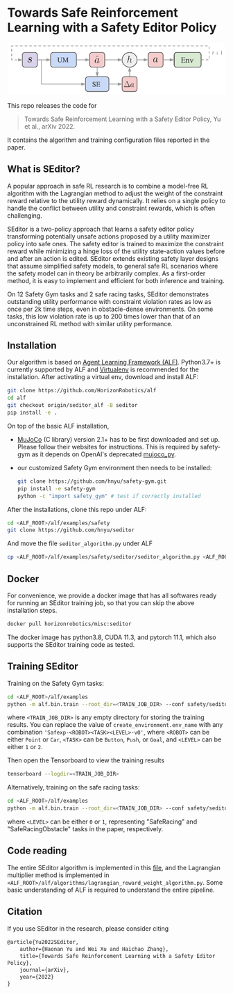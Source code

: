 # Towards Safe Reinforcement Learning with a Safety Editor Policy

<p align="center">
    <img src="images/seditor_framework.png" width="500"/>
</p>

This repo releases the code for

> Towards Safe Reinforcement Learning with a Safety Editor Policy, Yu et al., arXiv 2022.

It contains the algorithm and training configuration files reported in the paper.

## What is SEditor?

A popular approach in safe RL research is to combine a model-free RL algorithm with the Lagrangian method to adjust the weight of the constraint reward relative to the utility reward dynamically. It relies on a single policy to handle the conflict between utility and constraint rewards, which is often challenging.

SEditor is a two-policy approach that learns a safety editor policy transforming potentially unsafe actions proposed by a utility maximizer policy into safe ones. The safety editor is trained to maximize the constraint reward while minimizing a hinge loss of the utility state-action values before and after an action is edited. SEditor extends existing safety layer designs that assume simplified safety models, to general safe RL scenarios where the safety model can in theory be arbitrarily complex. As a first-order method, it is easy to implement and efficient for both inference and training.

On 12 Safety Gym tasks and 2 safe racing tasks, SEditor demonstrates outstanding utility performance with constraint violation rates as low as once per 2k time steps, even in obstacle-dense environments. On some tasks, this low violation
rate is up to 200 times lower than that of an unconstrained RL method with similar utility performance.

## Installation

Our algorithm is based on [Agent Learning Framework (ALF)](https://github.com/HorizonRobotics/alf). Python3.7+ is currently supported by ALF and [Virtualenv](https://virtualenv.pypa.io/en/latest/) is recommended for the installation. After activating a virtual env, download and install ALF:

```bash
git clone https://github.com/HorizonRobotics/alf
cd alf
git checkout origin/seditor_alf -B seditor
pip install -e .
```

On top of the basic ALF installation,

- [MuJoCo](https://github.com/deepmind/mujoco) (C library) version 2.1+ has to be first downloaded and set up. Please follow their websites for instructions. This is required by safety-gym as it depends on OpenAI's deprecated [mujoco_py](https://github.com/openai/mujoco-py).

- our customized Safety Gym environment then needs to be installed:

    ```bash
    git clone https://github.com/hnyu/safety-gym.git
    pip install -e safety-gym
    python -c "import safety_gym" # test if correctly installed
    ```

After the installations, clone this repo under ALF:

```bash
cd <ALF_ROOT>/alf/examples/safety
git clone https://github.com/hnyu/seditor
```

And move the file ``seditor_algorithm.py`` under ALF

```bash
cp <ALF_ROOT>/alf/examples/safety/seditor/seditor_algorithm.py <ALF_ROOT>/alf/algorithms/
```

## Docker

For convenience, we provide a docker image that has all softwares ready for
running an SEditor training job, so that you can skip the above installation steps.

```bash
docker pull horizonrobotics/misc:seditor
```

The docker image has python3.8, CUDA 11.3, and pytorch 11.1, which also supports
the SEditor training code as tested.

## Training SEditor

Training on the Safety Gym tasks:

```bash
cd <ALF_ROOT>/alf/examples
python -m alf.bin.train --root_dir=<TRAIN_JOB_DIR> --conf safety/seditor/seditor_safety_gym_conf.py --conf_param="create_environment.env_name='Safexp-PointGoal1-v0'"
```

where `<TRAIN_JOB_DIR>` is any empty directory for storing the training results. You can replace the value of ``create_environment.env_name`` with any combination ``'Safexp-<ROBOT><TASK><LEVEL>-v0'``, where ``<ROBOT>`` can be either ``Point`` or ``Car``, ``<TASK>`` can be ``Button``, ``Push``, or ``Goal``, and ``<LEVEL>`` can be either ``1`` or ``2``.

Then open the Tensorboard to view the training results

```bash
tensorboard --logdir=<TRAIN_JOB_DIR>
```

Alternatively, training on the safe racing tasks:


```bash
cd <ALF_ROOT>/alf/examples
python -m alf.bin.train --root_dir=<TRAIN_JOB_DIR> --conf safety/seditor/seditor_safe_car_racing_conf.py --conf_param="create_environment.env_name='SafeCarRacing<LEVEL>-v0'"
```

where ``<LEVEL>`` can be either ``0`` or ``1``, representing "SafeRacing" and "SafeRacingObstacle" tasks in the paper, respectively.

## Code reading

The entire SEditor algorithm is implemented in this [file](./seditor_algorithm.py), and the Lagrangian multiplier method is implemented in ``<ALF_ROOT>/alf/algorithms/lagrangian_reward_weight_algorithm.py``. Some basic understanding of ALF is required to understand the entire pipeline.

## Citation
If you use SEditor in the research, please consider citing

```
@article{Yu2022SEditor,
    author={Haonan Yu and Wei Xu and Haichao Zhang},
    title={Towards Safe Reinforcement Learning with a Safety Editor Policy},
    journal={arXiv},
    year={2022}
}
```
